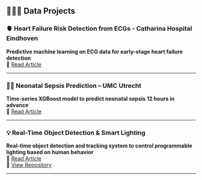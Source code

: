 ## 👩🏻‍💻 Data Projects

### 🫀 Heart Failure Risk Detection from ECGs - Catharina Hospital Eindhoven
**Predictive machine learning on ECG data for early-stage heart failure detection**  
📰 [Read Article](https://app.fruitpunch.ai/article/2022/10/03/can-ai-detect-the-risk-of-heart-failure-from-ecgs)

---

### 👶🏻 Neonatal Sepsis Prediction – UMC Utrecht
**Time-series XGBoost model to predict neonatal sepsis 12 hours in advance**  
📰 [Read Article](https://app.fruitpunch.ai/article/2022/09/06/how-we-applied-ai-to-prevent-sepsis-in-preterm-bab)

---

### 💡 Real-Time Object Detection & Smart Lighting
**Real-time object detection and tracking system to control programmable lighting based on human behavior**  
📰 [Read Article](https://www.cursor.tue.nl/en/news/2024/oktober/week-2/ignite-builds-sun-for-international-students/)  
🔗 [View Repository](https://github.com/lauradidden/Interactive-Lighting-Project)

---
